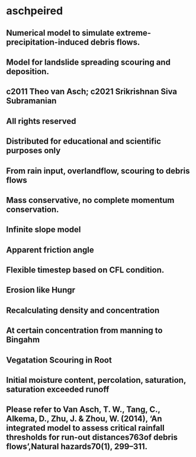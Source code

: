 # aschpeired
## Numerical model to simulate extreme-precipitation-induced debris flows. 
## Model for landslide spreading scouring and deposition. 
## c2011  Theo van Asch; c2021 Srikrishnan Siva Subramanian             
## All rights reserved                           
## Distributed for educational and scientific purposes only     
## From rain input, overlandflow, scouring to debris flows 
## Mass conservative, no complete momentum conservation.  
## Infinite slope model
## Apparent friction angle 
## Flexible timestep based on CFL condition.
## Erosion like Hungr
## Recalculating density and concentration 
## At certain concentration from manning to Bingahm  
## Vegatation Scouring in Root
## Initial moisture content, percolation, saturation, saturation exceeded runoff
## Please refer to Van  Asch,  T.  W.,  Tang,  C.,  Alkema,  D.,  Zhu,  J.  &  Zhou,  W.  (2014),  ‘An integrated model to assess critical rainfall thresholds for run-out distances763of debris flows’,Natural hazards70(1), 299–311.
